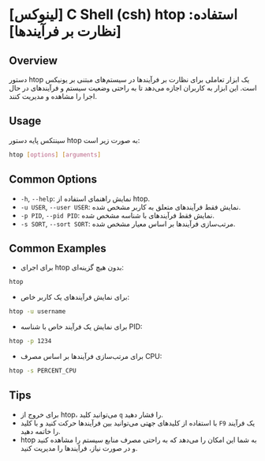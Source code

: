# [لینوکس] C Shell (csh) htop استفاده: [نظارت بر فرآیندها]

## Overview
دستور htop یک ابزار تعاملی برای نظارت بر فرآیندها در سیستم‌های مبتنی بر یونیکس است. این ابزار به کاربران اجازه می‌دهد تا به راحتی وضعیت سیستم و فرآیندهای در حال اجرا را مشاهده و مدیریت کنند.

## Usage
سینتکس پایه دستور htop به صورت زیر است:

```bash
htop [options] [arguments]
```

## Common Options
- `-h`, `--help`: نمایش راهنمای استفاده از htop.
- `-u USER`, `--user USER`: نمایش فقط فرآیندهای متعلق به کاربر مشخص شده.
- `-p PID`, `--pid PID`: نمایش فقط فرآیندهای با شناسه مشخص شده.
- `-s SORT`, `--sort SORT`: مرتب‌سازی فرآیندها بر اساس معیار مشخص شده.

## Common Examples
- برای اجرای htop بدون هیچ گزینه‌ای:

```bash
htop
```

- برای نمایش فرآیندهای یک کاربر خاص:

```bash
htop -u username
```

- برای نمایش یک فرآیند خاص با شناسه PID:

```bash
htop -p 1234
```

- برای مرتب‌سازی فرآیندها بر اساس مصرف CPU:

```bash
htop -s PERCENT_CPU
```

## Tips
- برای خروج از htop، می‌توانید کلید `q` را فشار دهید.
- با استفاده از کلیدهای جهتی می‌توانید بین فرآیندها حرکت کنید و با کلید `F9` یک فرآیند را خاتمه دهید.
- htop به شما این امکان را می‌دهد که به راحتی مصرف منابع سیستم را مشاهده کنید و در صورت نیاز، فرآیندها را مدیریت کنید.